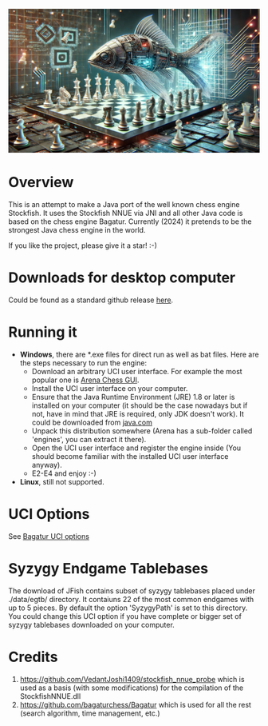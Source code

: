 ![JFish logo](JFish.jpg)

# Overview

This is an attempt to make a Java port of the well known chess engine Stockfish.
It uses the Stockfish NNUE via JNI and all other Java code is based on the chess engine Bagatur.
Currently (2024) it pretends to be the strongest Java chess engine in the world.

If you like the project, please give it a star! :-)

# Downloads for desktop computer

Could be found as a standard github release <a href="https://github.com/bagaturchess/JFish/releases">here</a>.

# Running it

* **Windows**, there are *.exe files for direct run as well as bat files. Here are the steps necessary to run the engine:
  * Download an arbitrary UCI user interface. For example the most popular one is <a href="http://www.playwitharena.com/">Arena Chess GUI</a>.
  * Install the UCI user interface on your computer.
  * Ensure that the Java Runtime Environment (JRE) 1.8 or later is installed on your computer (it should be the case nowadays but if not, have in mind that JRE is required, only JDK doesn't work). It could be downloaded from <a href="https://java.com/">java.com</a>
  * Unpack this distribution somewhere (Arena has a sub-folder called 'engines', you can extract it there).
  * Open the UCI user interface and register the engine inside (You should become familiar with the installed UCI user interface anyway).
  * E2-E4 and enjoy :-)
* **Linux**, still not supported.

# UCI Options

See [Bagatur UCI options](https://github.com/bagaturchess/Bagatur#UCI-Options)

# Syzygy Endgame Tablebases

The download of JFish contains subset of syzygy tablebases placed under ./data/egtb/ directory. It contaiuns 22 of the most common endgames with up to 5 pieces. By default the option 'SyzygyPath' is set to this directory. You could change this UCI option if you have complete or bigger set of syzygy tablebases downloaded on your computer.

# Credits

1. https://github.com/VedantJoshi1409/stockfish_nnue_probe which is used as a basis (with some modifications) for the compilation of the StockfishNNUE.dll
2. https://github.com/bagaturchess/Bagatur which is used for all the rest (search algorithm, time management, etc.)


